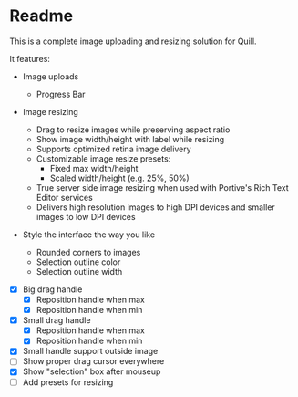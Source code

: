 # Readme

This is a complete image uploading and resizing solution for Quill.

It features:

- Image uploads
  - Progress Bar
- Image resizing
  - Drag to resize images while preserving aspect ratio
  - Show image width/height with label while resizing
  - Supports optimized retina image delivery
  - Customizable image resize presets:
    - Fixed max width/height
    - Scaled width/height (e.g. 25%, 50%)
  - True server side image resizing when used with Portive's Rich Text Editor services
  - Delivers high resolution images to high DPI devices and smaller images to low DPI devices
- Style the interface the way you like

  - Rounded corners to images
  - Selection outline color
  - Selection outline width

- [x] Big drag handle
  - [x] Reposition handle when max
  - [x] Reposition handle when min
- [x] Small drag handle
  - [x] Reposition handle when max
  - [x] Reposition handle when min
- [x] Small handle support outside image
- [ ] Show proper drag cursor everywhere
- [x] Show "selection" box after mouseup
- [ ] Add presets for resizing
